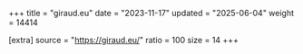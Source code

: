 +++
title = "giraud.eu"
date = "2023-11-17"
updated = "2025-06-04"
weight = 14414

[extra]
source = "https://giraud.eu/"
ratio = 100
size = 14
+++
